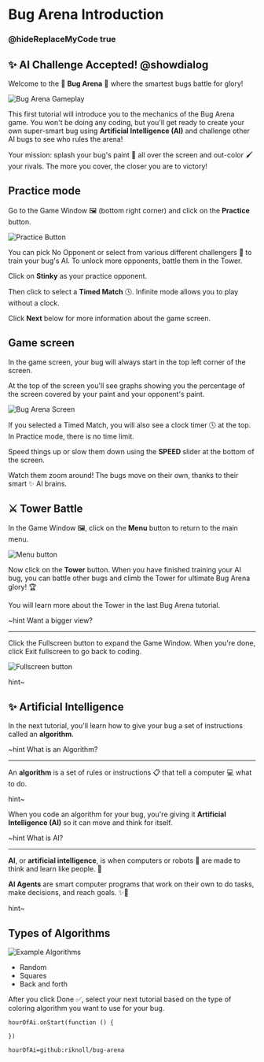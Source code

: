# Bug Arena Introduction
### @hideReplaceMyCode true

## ✨ AI Challenge Accepted! @showdialog

Welcome to the 👾 **Bug Arena** 👾 where the smartest bugs battle for glory!

![Bug Arena Gameplay](/static/skillmap/bug-arena/game.gif "animation of game")

This first tutorial will introduce you to the mechanics of the Bug Arena game. You won't be doing any coding, but you'll get ready to create your own super-smart bug using **Artificial Intelligence (AI)** and challenge other AI bugs to see who rules the arena!

Your mission: splash your bug's paint 🎨 all over the screen and out-color 🖌️ your rivals. The more you cover, the closer you are to victory!

## Practice mode

Go to the Game Window 🖼️ (bottom right corner) and click on the **Practice** button.

![Practice Button](/static/skillmap/bug-arena/practice-button.png "practice button")

You can pick No Opponent or select from various different challengers 💪 to train your bug's AI. To unlock more opponents, battle them in the Tower.

Click on **Stinky** as your practice opponent.

Then click to select a **Timed Match** 🕓. Infinite mode allows you to play without a clock.

Click **Next** below for more information about the game screen.

## Game screen

In the game screen, your bug will always start in the top left corner of the screen.

At the top of the screen you'll see graphs showing you the percentage of the screen covered by your paint and your opponent's paint.

![Bug Arena Screen](/static/skillmap/bug-arena/screen.png "bug arena screen")

If you selected a Timed Match, you will also see a clock timer 🕓 at the top. In Practice mode, there is no time limit.

Speed things up or slow them down using the **SPEED** slider at the bottom of the screen.

Watch them zoom around! The bugs move on their own, thanks to their smart ✨ AI brains.

## ⚔️ Tower Battle

In the Game Window 🖼️, click on the **Menu** button to return to the main menu.

![Menu button](/static/skillmap/bug-arena/menu-button.png "menu button")

Now click on the **Tower** button. When you have finished training your AI bug, you can battle other bugs and climb the Tower for ultimate Bug Arena glory! 🏆

You will learn more about the Tower in the last Bug Arena tutorial.

~hint Want a bigger view?

---

Click the Fullscreen button to expand the Game Window.  When you're done, click Exit fullscreen to go back to coding.

![Fullscreen button](/static/skillmap/bug-arena/fullscreen.png "fullscreen button")

hint~

## ✨ Artificial Intelligence

In the next tutorial, you'll learn how to give your bug a set of instructions called an **algorithm**.

~hint What is an Algorithm?

---

An **algorithm** is a set of rules or instructions 📋 that tell a computer 💻 what to do.

hint~

When you code an algorithm for your bug, you're giving it **Artificial Intelligence (AI)** so it can move and think for itself.  

~hint What is AI?

---

**AI**, or **artificial intelligence**, is when computers or robots 🤖 are made to think and learn like people. 🤔  

**AI Agents** are smart computer programs that work on their own to do tasks, make decisions, and reach goals. ✨👤

hint~

## Types of Algorithms

![Example Algorithms](/static/skillmap/bug-arena/algorithms.gif "animation of 3 types of algorithms")

- Random
- Squares
- Back and forth

After you click Done ✅, select your next tutorial based on the type of coloring algorithm you want to use for your bug.

```template
hourOfAi.onStart(function () {
	
})
```

```package
hourOfAi=github:riknoll/bug-arena
```
